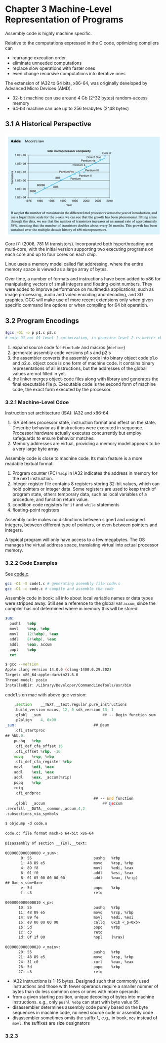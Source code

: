 # Chapter 3 Machine-Level Representation of Programs

Assembly code is highly machine specific.

Relative to the computations expressed in the C code, optimizing compilers can

- rearrange execution order
- eliminate unneeded computations
- replace slow operations with faster ones
- even change recursive computations into iterative ones

The extension of IA32 to 64 bits, x86-64, was originally developed by Advanced Micro Devices (AMD).

- 32-bit machine can use around 4 Gb (2^32 bytes) random-access memory
- 64-bit machine can use up to 256 terabytes (2^48 bytes)

## 3.1 A Historical Perspective

![](./moores.law.png)

Core i7: (2008, 781 M transistors). Incorporated both hyperthreading and multi-core, with the initial version supporting two executing programs on each core and up to four cores on each chip.

Linux uses a memory model called flat addressing, where the entire memory space is viewed as a large array of bytes.

Over time, a number of formats and instructions have been added to x86 for manipulating vectors of small integers and floating-point numbers. They were added to improve performance on multimedia applications, such as image processing, audio and video encoding and decoding, and 3D graphics. GCC will make use of more recent extensions only when given specific command line options or when compiling for 64 bit operation.

## 3.2 Program Encodings

```bash
$gcc -O1 -o p p1.c p2.c
# note O1 not 01 level 1 optimization, in practice level 2 is better choice for performance
```

1. expand source code for `#include` and macros (`#define`)
1. gernerate assembly code versions p1.s and p2.s
1. the assembler converts the assembly code into binary object code p1.o and p2.o. object code is one form of machine code. It contains binary representations of all instructions, but the addresses of the global values are not filled in yet.
1. the linker merges object-code files along with library and generates the final executable file p. Executable code is the second form of machine code, the exact form executed by the processor.

### 3.2.1 Machine-Level Cdoe

Instruction set architecture (ISA): IA32 and x86-64.

1. ISA defines processor state, instruction format and effect on the state. Describe behavior as if instructions were executed in sequence. Processor hardware actually executes concurrently but employ safeguards to ensure behavior matches.
1. Memory addresses are virtual, providing a memory model appears to be a very large byte array.

Assembly code is close to machine code. Its main feature is a more readable textual format.

1. Program counter (PC) `%eip` in IA32 indicates the address in memory for the next instruction.
1. Integer register file contains 8 registers storing 32-bit values, which can hold pointers or integer data. Some registers are used to keep track of program state, others temporary data, such as local variables of a procedure, and function return value.
1. condition code registers for `if` and `while` statements
1. floating-point registers

Assembly code makes no distinctions between signed and unsigned integers, between different type of pointers, or even between pointers and integers.

A typical program will only have access to a few megabytes. The OS manages the virtual address space, translating virtual into actual processor memory.

### 3.2.2 Code Examples

See [code.c](../code/data/code.c).

```bash
gcc -O1 -S code1.c # generating aseembly file code.s
gcc -O1 -c code.c # compile and assemble the code
```

Assembly code in book: all info about local variable names or data types were stripped away. Still see a reference to the global var `accum`, since the compiler has not determined where in memory this will be stored.

```asm
sum:
  pushl   %ebp
  movl    %esp, %ebp
  movl    12(%ebp), %eax
  addl    8(%ebp), %eax
  addl    %eax, accum
  popl    %ebp
  ret
```

```bash
$ gcc --version
Apple clang version 14.0.0 (clang-1400.0.29.202)
Target: x86_64-apple-darwin21.6.0
Thread model: posix
InstalledDir: /Library/Developer/CommandLineTools/usr/bin
```

code1.s on mac with above gcc version:

```asm
	.section	__TEXT,__text,regular,pure_instructions
	.build_version macos, 12, 0	sdk_version 13, 1
	.globl	_sum                            ## -- Begin function sum
	.p2align	4, 0x90
_sum:                                   ## @sum
	.cfi_startproc
## %bb.0:
	pushq	%rbp
	.cfi_def_cfa_offset 16
	.cfi_offset %rbp, -16
	movq	%rsp, %rbp
	.cfi_def_cfa_register %rbp
	movl	%edi, %eax
	addl	%esi, %eax
	addl	%eax, _accum(%rip)
	popq	%rbp
	retq
	.cfi_endproc
                                        ## -- End function
	.globl	_accum                          ## @accum
.zerofill __DATA,__common,_accum,4,2
.subsections_via_symbols
```

```
$ objdump -d code.o

code.o: file format mach-o 64-bit x86-64

Disassembly of section __TEXT,__text:

0000000000000000 <_sum>:
       0: 55                            pushq   %rbp
       1: 48 89 e5                      movq    %rsp, %rbp
       4: 89 f8                         movl    %edi, %eax
       6: 01 f0                         addl    %esi, %eax
       8: 01 05 00 00 00 00             addl    %eax, (%rip)            ## 0xe <_sum+0xe>
       e: 5d                            popq    %rbp
       f: c3                            retq

0000000000000010 <_p>:
      10: 55                            pushq   %rbp
      11: 48 89 e5                      movq    %rsp, %rbp
      14: 89 fe                         movl    %edi, %esi
      16: e8 00 00 00 00                callq   0x1b <_p+0xb>
      1b: 5d                            popq    %rbp
      1c: c3                            retq
      1d: 0f 1f 00                      nopl    (%rax)

0000000000000020 <_main>:
      20: 55                            pushq   %rbp
      21: 48 89 e5                      movq    %rsp, %rbp
      24: 31 c0                         xorl    %eax, %eax
      26: 5d                            popq    %rbp
      27: c3                            retq
```

- IA32 instructions is 1-15 bytes. Designed such that commonly used instructions and those with fewer operands require a smaller numner of bytes than do less common ones or ones with more operands.
- from a given starting position, unique decoding of bytes into machine instructions. e.g., only `pushl %ebp` can start with byte value 55.
- disassembler determines assembly code purely based on the byte sequences in machine code, no need source code or assembly code
- disassembler sometimes omits the suffix `l`, e.g., in book, `mov` instead of `movl`. the suffixes are size designators

### 3.2.3
